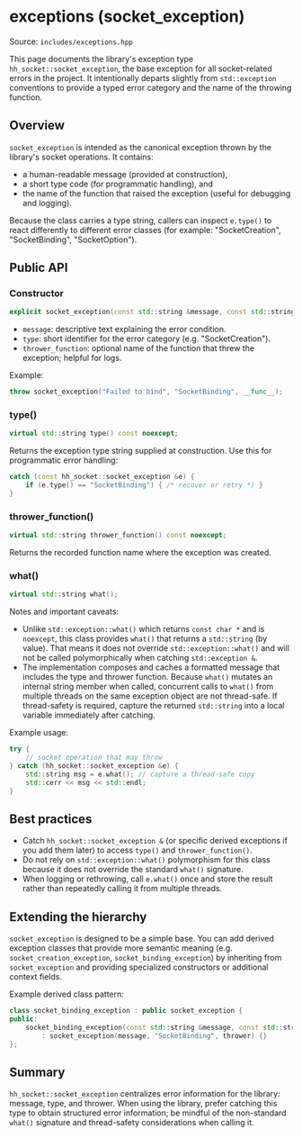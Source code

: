 # exceptions (socket_exception)

Source: `includes/exceptions.hpp`

This page documents the library's exception type `hh_socket::socket_exception`, the base exception for all socket-related errors in the project. It intentionally departs slightly from `std::exception` conventions to provide a typed error category and the name of the throwing function.

## Overview

`socket_exception` is intended as the canonical exception thrown by the library's socket operations. It contains:

- a human-readable message (provided at construction),
- a short type code (for programmatic handling), and
- the name of the function that raised the exception (useful for debugging and logging).

Because the class carries a type string, callers can inspect `e.type()` to react differently to different error classes (for example: "SocketCreation", "SocketBinding", "SocketOption").

## Public API

### Constructor

```cpp
explicit socket_exception(const std::string &message, const std::string &type, const std::string &thrower_function = "SOCKET_FUNCTION")
```

- `message`: descriptive text explaining the error condition.
- `type`: short identifier for the error category (e.g. "SocketCreation").
- `thrower_function`: optional name of the function that threw the exception; helpful for logs.

Example:

```cpp
throw socket_exception("Failed to bind", "SocketBinding", __func__);
```

### type()

```cpp
virtual std::string type() const noexcept;
```

Returns the exception type string supplied at construction. Use this for programmatic error handling:

```cpp
catch (const hh_socket::socket_exception &e) {
    if (e.type() == "SocketBinding") { /* recover or retry */ }
}
```

### thrower_function()

```cpp
virtual std::string thrower_function() const noexcept;
```

Returns the recorded function name where the exception was created.

### what()

```cpp
virtual std::string what();
```

Notes and important caveats:

- Unlike `std::exception::what()` which returns `const char *` and is `noexcept`, this class provides `what()` that returns a `std::string` (by value). That means it does not override `std::exception::what()` and will not be called polymorphically when catching `std::exception &`.
- The implementation composes and caches a formatted message that includes the type and thrower function. Because `what()` mutates an internal string member when called, concurrent calls to `what()` from multiple threads on the same exception object are not thread-safe. If thread-safety is required, capture the returned `std::string` into a local variable immediately after catching.

Example usage:

```cpp
try {
    // socket operation that may throw
} catch (hh_socket::socket_exception &e) {
    std::string msg = e.what(); // capture a thread-safe copy
    std::cerr << msg << std::endl;
}
```

## Best practices

- Catch `hh_socket::socket_exception &` (or specific derived exceptions if you add them later) to access `type()` and `thrower_function()`.
- Do not rely on `std::exception::what()` polymorphism for this class because it does not override the standard `what()` signature.
- When logging or rethrowing, call `e.what()` once and store the result rather than repeatedly calling it from multiple threads.

## Extending the hierarchy

`socket_exception` is designed to be a simple base. You can add derived exception classes that provide more semantic meaning (e.g. `socket_creation_exception`, `socket_binding_exception`) by inheriting from `socket_exception` and providing specialized constructors or additional context fields.

Example derived class pattern:

```cpp
class socket_binding_exception : public socket_exception {
public:
    socket_binding_exception(const std::string &message, const std::string &thrower = __func__)
        : socket_exception(message, "SocketBinding", thrower) {}
};
```

## Summary

`hh_socket::socket_exception` centralizes error information for the library: message, type, and thrower. When using the library, prefer catching this type to obtain structured error information; be mindful of the non-standard `what()` signature and thread-safety considerations when calling it.
